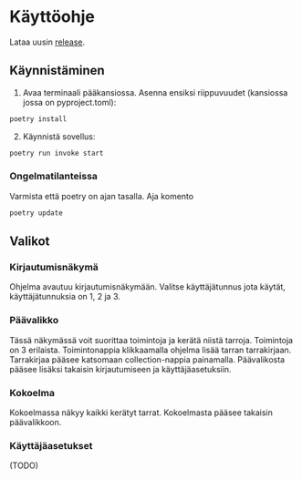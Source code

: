 # Käyttöohje

Lataa uusin [release](https://github.com/suitsuke/ot-harjoitustyo/releases/tag/viikko5.1).


## Käynnistäminen

1. Avaa terminaali pääkansiossa. Asenna ensiksi riippuvuudet (kansiossa jossa on pyproject.toml):

```bash
poetry install
```

2. Käynnistä sovellus:

```bash
poetry run invoke start
```

### Ongelmatilanteissa
Varmista että poetry on ajan tasalla. Aja komento
```bash
poetry update
```

## Valikot

### Kirjautumisnäkymä

Ohjelma avautuu kirjautumisnäkymään. Valitse käyttäjätunnus jota käytät, käyttäjätunnuksia on 1, 2 ja 3.

### Päävalikko

Tässä näkymässä voit suorittaa toimintoja ja kerätä niistä tarroja. Toimintoja on 3 erilaista.
Toimintonappia klikkaamalla ohjelma lisää tarran tarrakirjaan. Tarrakirjaa pääsee katsomaan collection-nappia painamalla.
Päävalikosta pääsee lisäksi takaisin kirjautumiseen ja käyttäjäasetuksiin.

### Kokoelma

Kokoelmassa näkyy kaikki kerätyt tarrat. Kokoelmasta pääsee takaisin päävalikkoon.

### Käyttäjäasetukset

(TODO)



